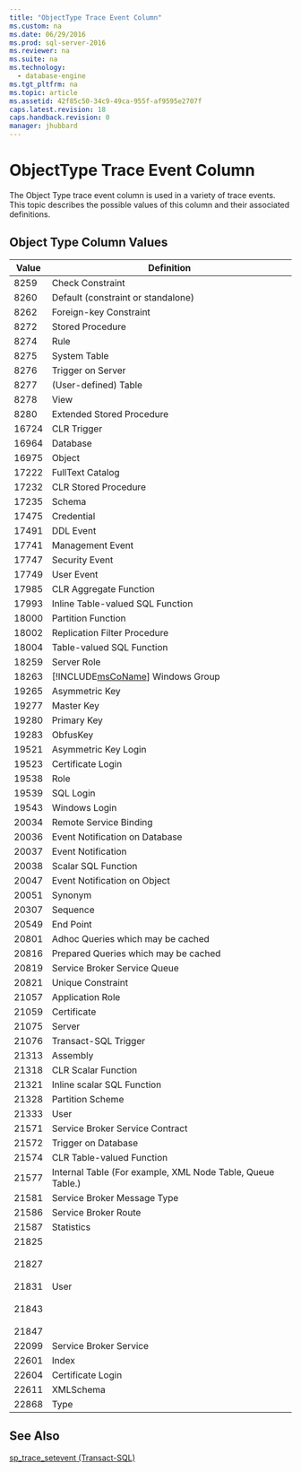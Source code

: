 ```yaml
---
title: "ObjectType Trace Event Column"
ms.custom: na
ms.date: 06/29/2016
ms.prod: sql-server-2016
ms.reviewer: na
ms.suite: na
ms.technology: 
  - database-engine
ms.tgt_pltfrm: na
ms.topic: article
ms.assetid: 42f85c50-34c9-49ca-955f-af9595e2707f
caps.latest.revision: 18
caps.handback.revision: 0
manager: jhubbard
---
```

# ObjectType Trace Event Column
The Object Type trace event column is used in a variety of trace events. This topic describes the possible values of this column and their associated definitions.  
  
## Object Type Column Values  
  
|Value|Definition|  
|-----------|----------------|  
|8259|Check Constraint|  
|8260|Default (constraint or standalone)|  
|8262|Foreign-key Constraint|  
|8272|Stored Procedure|  
|8274|Rule|  
|8275|System Table|  
|8276|Trigger on Server|  
|8277|(User-defined) Table|  
|8278|View|  
|8280|Extended Stored Procedure|  
|16724|CLR Trigger|  
|16964|Database|  
|16975|Object|  
|17222|FullText Catalog|  
|17232|CLR Stored Procedure|  
|17235|Schema|  
|17475|Credential|  
|17491|DDL Event|  
|17741|Management Event|  
|17747|Security Event|  
|17749|User Event|  
|17985|CLR Aggregate Function|  
|17993|Inline Table-valued SQL Function|  
|18000|Partition Function|  
|18002|Replication Filter Procedure|  
|18004|Table-valued SQL Function|  
|18259|Server Role|  
|18263|[!INCLUDE[msCoName](../../Topics/TopicNameContainA/tokens/msCoName_md.md)] Windows Group|  
|19265|Asymmetric Key|  
|19277|Master Key|  
|19280|Primary Key|  
|19283|ObfusKey|  
|19521|Asymmetric Key Login|  
|19523|Certificate Login|  
|19538|Role|  
|19539|SQL Login|  
|19543|Windows Login|  
|20034|Remote Service Binding|  
|20036|Event Notification on Database|  
|20037|Event Notification|  
|20038|Scalar SQL Function|  
|20047|Event Notification on Object|  
|20051|Synonym|  
|20307|Sequence|  
|20549|End Point|  
|20801|Adhoc Queries which may be cached|  
|20816|Prepared Queries which may be cached|  
|20819|Service Broker Service Queue|  
|20821|Unique Constraint|  
|21057|Application Role|  
|21059|Certificate|  
|21075|Server|  
|21076|Transact-SQL Trigger|  
|21313|Assembly|  
|21318|CLR Scalar Function|  
|21321|Inline scalar SQL Function|  
|21328|Partition Scheme|  
|21333|User|  
|21571|Service Broker Service Contract|  
|21572|Trigger on Database|  
|21574|CLR Table-valued Function|  
|21577|Internal Table (For example, XML Node Table, Queue Table.)|  
|21581|Service Broker Message Type|  
|21586|Service Broker Route|  
|21587|Statistics|  
|21825<br /><br /> 21827<br /><br /> 21831<br /><br /> 21843<br /><br /> 21847|User|  
|22099|Service Broker Service|  
|22601|Index|  
|22604|Certificate Login|  
|22611|XMLSchema|  
|22868|Type|  
  
## See Also  
 [sp_trace_setevent (Transact-SQL)](assetId:///7662d1d9-6d0f-443a-b011-c901a8b77a44)